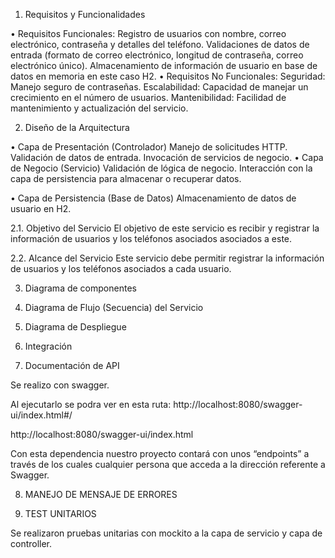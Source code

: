 ﻿1. Requisitos y Funcionalidades

• Requisitos Funcionales:
Registro de usuarios con nombre, correo electrónico, contraseña y detalles del teléfono.
Validaciones de datos de entrada (formato de correo electrónico, longitud de contraseña, correo electrónico único).
Almacenamiento de información de usuario en base de datos en memoria en este caso H2.
• Requisitos No Funcionales:
Seguridad: Manejo seguro de contraseñas.
Escalabilidad: Capacidad de manejar un crecimiento en el número de usuarios.
Mantenibilidad: Facilidad de mantenimiento y actualización del servicio.

2. Diseño de la Arquitectura

• Capa de Presentación (Controlador)
Manejo de solicitudes HTTP.
Validación de datos de entrada.
Invocación de servicios de negocio.
• Capa de Negocio (Servicio)
Validación de lógica de negocio.
Interacción con la capa de persistencia para almacenar o recuperar datos.

• Capa de Persistencia (Base de Datos)
Almacenamiento de datos de usuario en H2.

2.1. Objetivo del Servicio
El objetivo de este servicio es recibir y registrar la información de usuarios y los teléfonos asociados asociados a este.

2.2. Alcance del Servicio
Este servicio debe permitir registrar la información de usuarios y los teléfonos asociados a cada usuario.

3. Diagrama de componentes


4. Diagrama de Flujo (Secuencia) del Servicio


5. Diagrama de Despliegue


6. Integración







7. Documentación de API

Se realizo con swagger. 

Al ejecutarlo se podra ver en esta ruta: http://localhost:8080/swagger-ui/index.html#/

http://localhost:8080/swagger-ui/index.html

Con esta dependencia nuestro proyecto contará con unos “endpoints” a través de los cuales cualquier persona que acceda a la dirección referente a Swagger.






8. MANEJO DE MENSAJE DE ERRORES





9. TEST UNITARIOS


Se realizaron pruebas unitarias con mockito a la capa de servicio y capa de controller.






